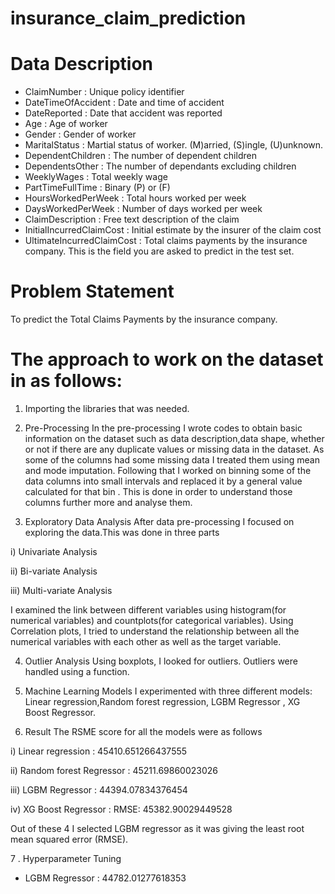 # insurance_claim_prediction

# Data Description
- ClaimNumber : Unique policy identifier
- DateTimeOfAccident : Date and time of accident
- DateReported : Date that accident was reported
- Age : Age of worker
- Gender : Gender of worker
- MaritalStatus : Martial status of worker. (M)arried, (S)ingle, (U)unknown.
- DependentChildren : The number of dependent children
- DependentsOther : The number of dependants excluding children
- WeeklyWages : Total weekly wage
- PartTimeFullTime : Binary (P) or (F)
- HoursWorkedPerWeek : Total hours worked per week
- DaysWorkedPerWeek : Number of days worked per week
- ClaimDescription : Free text description of the claim
- InitialIncurredClaimCost : Initial estimate by the insurer of the claim cost
- UltimateIncurredClaimCost : Total claims payments by the insurance company. This is the field you are asked to predict in the test set.

# Problem Statement
To predict the Total Claims Payments by the insurance company.

# The approach to work on the dataset in as follows:
1. Importing the libraries that was needed.
2. Pre-Processing
In the pre-processing I wrote codes to obtain basic information on the dataset such as data description,data shape, whether or not if there are any duplicate values or missing data in the dataset. As some of the columns had some missing data I treated them using mean and mode imputation. Following that I worked on binning some of the data columns into small intervals and replaced it by a general value calculated for that bin . This is done in order to understand those columns further more and analyse them.

3. Exploratory Data Analysis
After data pre-processing I focused on exploring the data.This was done in three parts

i) Univariate Analysis

ii) Bi-variate Analysis

iii) Multi-variate Analysis

I examined the link between different variables using histogram(for numerical variables) and countplots(for categorical variables). Using Correlation plots, I tried to understand the relationship between all the numerical variables with each other as well as the target variable.

4. Outlier Analysis
Using boxplots, I looked for outliers. Outliers were handled using a function.

5. Machine Learning Models
I experimented with three different models: Linear regression,Random forest regression, LGBM Regressor , XG Boost Regressor.

6. Result
The RSME score for all the models were as follows

i) Linear regression :  45410.651266437555

ii) Random forest Regressor : 45211.69860023026

iii) LGBM Regressor : 44394.07834376454

iv) XG Boost Regressor : RMSE: 45382.90029449528

Out of these 4 I selected LGBM regressor as it was giving the least root mean squared error (RMSE).

7 . Hyperparameter Tuning
-  LGBM Regressor : 44782.01277618353
